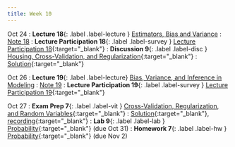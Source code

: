 ```yaml
---
title: Week 10
---
```


Oct 24
: **Lecture 18**{: .label .label-lecture } [Estimators, Bias and Variance](lecture/lec18)
    : [Note 18](https://ds100.org/course-notes/probability_2/probability_2.html)
: **Lecture Participation 18**{: .label .label-survey } [Lecture Participation 18](https://app.sli.do/event/4yybGp9f1EDGrkUFbC7DcB/embed/polls/f8db6c4d-4dce-449c-a5a4-75a5c65ed27f){:target="_blank"}
: **Discussion 9**{: .label .label-disc } [Housing, Cross-Validation, and Regularization](https://drive.google.com/file/d/1mCLoMdpEAcvgtfaiE8h7V2QbUrFlMl3K/view?usp=sharing){:target="_blank"}
    : [Solution](https://drive.google.com/file/d/1XwsdNX-rdHfCswz4NzUIaMnypdj3y6E6/view?usp=sharing){:target="_blank"}

Oct 26
: **Lecture 19**{: .label .label-lecture} [Bias, Variance, and Inference in Modeling](lecture/lec19)
    : [Note 19](https://ds100.org/course-notes/inference_causality/inference_causality.html)
: **Lecture Participation 19**{: .label .label-survey } [Lecture Participation 19](https://app.sli.do/event/hUhpRF3FzNohn9ggeN22fX/embed/polls/7c57410e-7e67-45b5-8084-7336b92957e1){:target="_blank"}

Oct 27
: **Exam Prep 7**{: .label .label-vit } [Cross-Validation, Regularization, and Random Variables](https://drive.google.com/file/d/1jYpnPEP99oghIn1plRPBlB3C0BmvKvaK/view?usp=sharing){:target="_blank"}
    : [Solution](https://drive.google.com/file/d/1Hpf_2UVr86dd_-bqONLDpglEMSr0refD/view?usp=sharing){:target="_blank"}, [recording](https://youtu.be/daI-OYWOUlQ){:target="_blank"}
: **Lab 9**{: .label .label-lab } [Probability](https://data100.datahub.berkeley.edu/hub/user-redirect/git-pull?repo=https%3A%2F%2Fgithub.com%2FDS-100%2Ffa23-student&urlpath=lab%2Ftree%2Ffa23-student%2Flab%2Flab09%2Flab09.ipynb&branch=main){:target="_blank"} (due Oct 31)
: **Homework 7**{: .label .label-hw } [Probability](https://data100.datahub.berkeley.edu/hub/user-redirect/git-pull?repo=https%3A%2F%2Fgithub.com%2FDS-100%2Ffa23-student&urlpath=lab%2Ftree%2Ffa23-student%2Fhw%2Fhw07%2Fhw07.ipynb&branch=main){:target="_blank"} (due Nov 2)